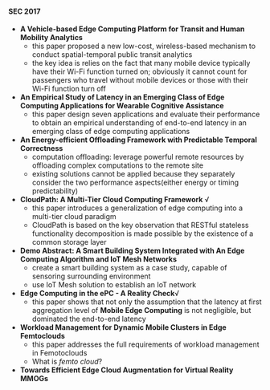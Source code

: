 #### SEC 2017

- **A Vehicle-based Edge Computing Platform for Transit and Human Mobility Analytics**
  - this paper proposed a new low-cost, wireless-based mechanism to conduct spatial-temporal public transit analytics
  - the key idea is relies on the fact that many mobile device typically have their Wi-Fi function turned on; obviously it cannot count for passengers who travel without mobile devices or those with their Wi-Fi function turn off
- **An Empirical Study of Latency in an Emerging Class of Edge Computing Applications for Wearable Cognitive Assistance**
  - this paper design seven applications and evaluate their performance to obtain an empirical understanding of end-to-end latency in an emerging class of edge computing applications
- **An Energy-efficient Offloading Framework with Predictable Temporal Correctness**
  - computation offloading: leverage powerful remote resources by offloading complex computations to the remote site
  - existing solutions cannot be applied because they separately consider the two performance aspects(either energy or timing predictability)
- **CloudPath: A Multi-Tier Cloud Computing Framework** √
  - this paper introduces a generalization of edge computing into a multi-tier cloud paradigm
  - CloudPath is based on the key observation that RESTful stateless functionality decomposition is made possible by the existence of a common storage layer
- **Demo Abstract: A Smart Building System Integrated with An Edge Computing Algorithm and IoT Mesh Networks**
  - create a smart building system as a case study, capable of sensoring surrounding environment
  - use IoT Mesh solution to establish an IoT network
- **Edge Computing in the ePC - A Reality Check**√
  - this paper shows that not only the assumption that the latency at first aggregation level of **Mobile Edge Computing** is not negligible, but dominated the end-to-end latency
- **Workload Management for Dynamic Mobile Clusters in Edge Femtoclouds**
  - this paper addresses the full requirements of workload management in Femotoclouds
  - What is *femto cloud*?
- **Towards Efficient Edge Cloud Augmentation for Virtual Reality MMOGs**

